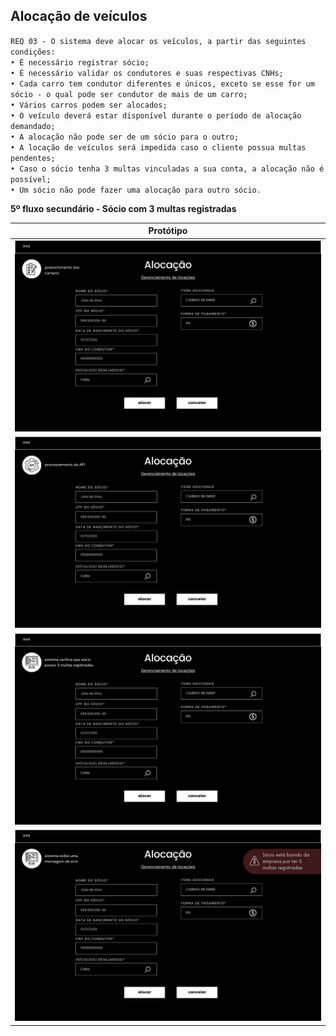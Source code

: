 ## Alocação de veículos

`REQ 03 - O sistema deve alocar os veículos, a partir das seguintes condições:`
<br>
`• É necessário registrar sócio;`
<br>
`• É necessário validar os condutores e suas respectivas CNHs;`
<br>
`• Cada carro tem condutor diferentes e únicos, exceto se esse for um sócio - o qual pode ser condutor de mais de um carro;`
<br>
`• Vários carros podem ser alocados;`
<br>
`• O veículo deverá estar disponível durante o período de alocação demandado;`
<br>
`• A alocação não pode ser de um sócio para o outro;`
<br>
`• A locação de veículos será impedida caso o cliente possua multas pendentes;`
<br>
`• Caso o sócio tenha 3 multas vinculadas a sua conta, a alocação não é possível;`
<br>
`• Um sócio não pode fazer uma alocação para outro sócio.`


**5º fluxo secundário - Sócio com 3 multas registradas**

| Protótipo |
| --- |
| ![](../img-fluxos/req-03/34.png) |
| ![](../img-fluxos/req-03/35.png) |
| ![](../img-fluxos/req-03/36.png) |
| ![](../img-fluxos/req-03/37.png) |



